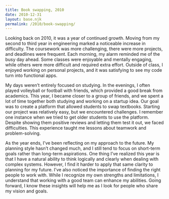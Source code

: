 ```yaml
---
title: Book swapping, 2010
date: 2010-12-31
layout: base.njk
permalink: /2010/book-swapping/
--- 
```


Looking back on 2010, it was a year of continued growth. Moving from my second to third year in engineering marked a noticeable increase in difficulty. The coursework was more challenging, there were more projects, and deadlines were frequent. Each morning, my alarm reminded me of the busy day ahead. Some classes were enjoyable and mentally engaging, while others were more difficult and required extra effort. Outside of class, I enjoyed working on personal projects, and it was satisfying to see my code turn into functional apps.

My days weren’t entirely focused on studying. In the evenings, I often played volleyball or football with friends, which provided a good break from academics. This year, I became closer to a group of friends, and we spent a lot of time together both studying and working on a startup idea. Our goal was to create a platform that allowed students to swap textbooks. Starting our project was relatively easy, but we encountered challenges. I remember one instance when we tried to get older students to use the platform. Despite showing them positive reviews and letting them test it out, we faced difficulties. This experience taught me lessons about teamwork and problem-solving.

As the year ends, I’ve been reflecting on my approach to the future. My planning style hasn’t changed much, and I still tend to focus on short-term goals rather than long-term aspirations. One thing I’ve realized this year is that I have a natural ability to think logically and clearly when dealing with complex systems. However, I find it harder to apply that same clarity to planning for my future. I’ve also noticed the importance of finding the right people to work with. While I recognize my own strengths and limitations, I understand that working with a good team can enhance my abilities. Going forward, I know these insights will help me as I look for people who share my vision and goals.